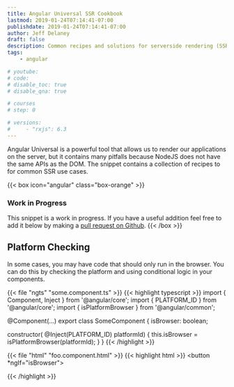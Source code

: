 ```yaml
---
title: Angular Universal SSR Cookbook
lastmod: 2019-01-24T07:14:41-07:00
publishdate: 2019-01-24T07:14:41-07:00
author: Jeff Delaney
draft: false
description: Common recipes and solutions for serverside rendering (SSR) with Angular Universal 
tags: 
    - angular

# youtube: 
# code: 
# disable_toc: true
# disable_qna: true

# courses
# step: 0

# versions: 
#     - "rxjs": 6.3
---
```


Angular Universal is a powerful tool that allows us to render our applications on the server, but it contains many pitfalls because NodeJS does not have the same APIs as the DOM. The snippet contains a collection of recipes to for common SSR use cases. 

{{< box icon="angular" class="box-orange" >}}
### Work in Progress

This snippet is a work in progress. If you have a useful addition feel free to add it below by making a [pull request on Github](/snippets/git-how-to-participate-on-github). 
{{< /box >}}

## Platform Checking

In some cases, you may have code that should only run in the browser. You can do this by checking the platform and using conditional logic in your components. 

{{< file "ngts" "some.component.ts" >}}
{{< highlight typescript >}}
import { Component, Inject } from '@angular/core';
import { PLATFORM_ID } from '@angular/core';
import { isPlatformBrowser } from '@angular/common';

@Component(...)
export class SomeComponent {
  isBrowser: boolean;

  constructor( @Inject(PLATFORM_ID) platformId) {
    this.isBrowser = isPlatformBrowser(platformId);
  }
}
{{< /highlight >}}

{{< file "html" "foo.component.html" >}}
{{< highlight html >}}
<button *ngIf="isBrowser">
   <!-- Only show on browsers -->
</button>
{{< /highlight >}}